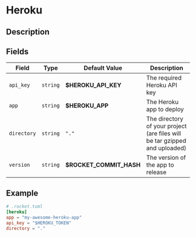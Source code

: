# Heroku

## Description

## Fields

| Field | Type | Default Value | Description |
| ----- | -----| ------------- |------------ |
| `api_key` | `string` | **$HEROKU_API_KEY** | The required Heroku API key |
| `app` | `string` | **$HEROKU_APP** | The Heroku app to deploy |
| `directory` | `string` | `"."` | The directory of your project (are files will be tar gzipped and uploaded) |
| `version` | `string` | **$ROCKET_COMMIT_HASH** | The version of the app to release |


## Example

```toml
# .rocket.toml
[heroku]
app = "my-awesome-heroku-app"
api_key = "$HEROKU_TOKEN"
directory = "."
```
